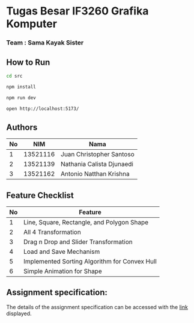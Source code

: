 # Tugas Besar IF3260 Grafika Komputer

### Team : Sama Kayak Sister

## How to Run

```sh
cd src
```

```sh
npm install
```

```sh
npm run dev
```

```sh
open http://localhost:5173/
```

## Authors

| No  | NIM      | Nama                      |
| --- | -------- | ------------------------- |
| 1   | 13521116 | Juan Christopher Santoso  |
| 2   | 13521139 | Nathania Calista Djunaedi |
| 3   | 13521162 | Antonio Natthan Krishna   |

## Feature Checklist

| No  |  Feature |
| --- | -------- | 
| 1   | Line, Square, Rectangle, and Polygon Shape |
| 2   | All 4 Transformation |
| 3  | Drag n Drop and Slider Transformation |
| 4  | Load and Save Mechanism |
| 5  | Implemented Sorting Algorithm for Convex Hull |
| 6  | Simple Animation for Shape |


## Assignment specification:

The details of the assignment specification can be accessed with the [link](https://docs.google.com/document/d/1UzJF1iHgb6rT8u8koGSChnN1CF6IW9R1hd4sSe-QwYo/edit) displayed.
